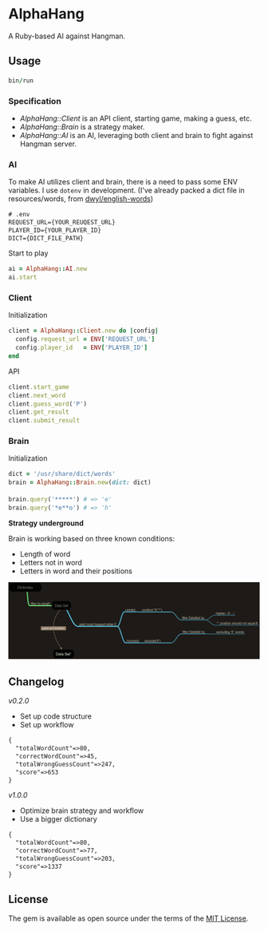 # AlphaHang

A Ruby-based AI against Hangman.

## Usage

```ruby
bin/run
```

### Specification

+ *AlphaHang::Client* is an API client, starting game, making a guess, etc.
+ *AlphaHang::Brain* is a strategy maker.
+ *AlphaHang::AI* is an AI, leveraging both client and brain to fight against Hangman server.

### AI

To make AI utilizes client and brain, there is a need to pass some ENV variables. I use `dotenv` in development. (I've already packed a dict file in resources/words, from [dwyl/english-words](https://github.com/dwyl/english-words))

```
# .env
REQUEST_URL={YOUR_REUQEST_URL}
PLAYER_ID={YOUR_PLAYER_ID}
DICT={DICT_FILE_PATH}
```

Start to play

```ruby
ai = AlphaHang::AI.new
ai.start
```

### Client

Initialization

```ruby
client = AlphaHang::Client.new do |config|
  config.request_url = ENV['REQUEST_URL']
  config.player_id   = ENV['PLAYER_ID']
end
```

API

```ruby
client.start_game
client.next_word
client.guess_word('P')
client.get_result
client.submit_result
```

### Brain

Initialization

```ruby
dict = '/usr/share/dict/words'
brain = AlphaHang::Brain.new(dict: dict)

brain.query('*****') # => 'e'
brain.query('*e**o') # => 'h'
```

**Strategy underground**

Brain is working based on three known conditions:

+ Length of word
+ Letters not in word
+ Letters in word and their positions

![brain](/resources/brain.png)

## Changelog

*v0.2.0*

+ Set up code structure
+ Set up workflow

```
{
  "totalWordCount"=>80,
  "correctWordCount"=>45,
  "totalWrongGuessCount"=>247,
  "score"=>653
}
```

*v1.0.0*

+ Optimize brain strategy and workflow
+ Use a bigger dictionary

```
{
  "totalWordCount"=>80,
  "correctWordCount"=>77,
  "totalWrongGuessCount"=>203,
  "score"=>1337
}
```

## License

The gem is available as open source under the terms of the [MIT License](http://opensource.org/licenses/MIT).

